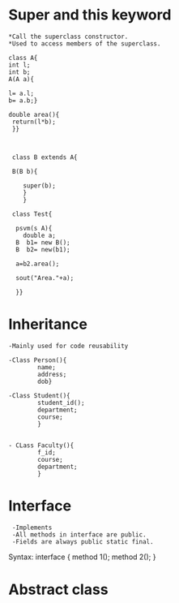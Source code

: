 # Super and this keyword
    *Call the superclass constructor.
    *Used to access members of the superclass.
    
    class A{
    int l;
    int b;
    A(A a){
    
    l= a.l;
    b= a.b;}
    
    double area(){
     return(l*b);
     }}
     
     
     
     class B extends A{
     
     B(B b){
     
        super(b);
        }
        }
        
     class Test{
      
      psvm(s A){
        double a;
      B  b1= new B();
      B  b2= new(b1);
      
      a=b2.area();
      
      sout("Area."+a);
      
      }}
      
      
        
     

# Inheritance
    -Mainly used for code reusability
    
    -Class Person(){
            name;
            address;
            dob}
    
    -Class Student(){
            student_id();
            department;
            course;
            }
    
    
    - CLass Faculty(){
            f_id;
            course;
            department;
            }
            
         
       
# Interface
     -Implements
     -All methods in interface are public.
     -Fields are always public static final.
    
   Syntax:
   interface  <interface name>{
   method 1();
   method 2();
   }
   
# Abstract class


